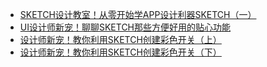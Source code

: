 * [SKETCH设计教室！从零开始学APP设计利器SKETCH（一）](http://www.uisdc.com/sketch-app-design-case)
* [UI设计师新宠！聊聊SKETCH那些方便好用的贴心功能](http://www.uisdc.com/intimate-sketch-feature)
* [设计师新宠！教你利用SKETCH创建彩色开关（上）](http://www.uisdc.com/use-sketch-design-switch-1)
* [设计师新宠！教你利用SKETCH创建彩色开关（下）](http://www.uisdc.com/use-sketch-design-switch-2)